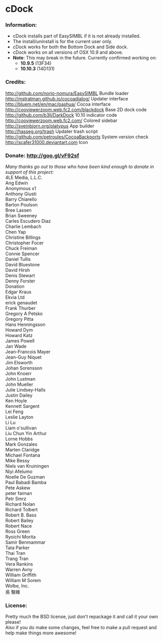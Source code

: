 # cDock

### Information:
* cDock installs part of EasySIMBL if it is not already installed.
* The install/uninstall is for the current user only.
* cDock works for both the Bottom Dock and Side dock.	
* cDock works on all versions of OSX 10.9 and above.    
* **Note**: This may break in the future. Currently confirmed working on:    
    * **10.9.5** (13F34)    
    * **10.10.3** (14D131) 

### Credits: 
http://github.com/norio-nomura/EasySIMBL	Bundle loader    
http://mstratman.github.io/cocoadialog/		Updater interface    
http://bluem.net/en/mac/pashua/				Cocoa interface    
http://cooviewerzoom.web.fc2.com/blackdock	Base 2D dock code    
http://github.com/b3ll/DarkDock				10.10 indicator code    
http://cooviewerzoom.web.fc2.com/			Colored sidebar    
http://sveinbjorn.org/platypus				App builder    
http://hasseg.org/trash						Updater trash script    
http://github.com/petroules/CocoaBackports	System version check    
http://scafer31000.deviantart.com			Icon    

### Donate:  http://goo.gl/vF92sf
*Many thanks go out to those who have been kind enough to donate in support of this project:*    
4LE Media, L.L.C.    
Ang Edwin    
Anonymous x1    
Anthony Giusti    
Barry Chiarello    
Barton Poulson    
Bree Lassen    
Brian Sweeney    
Carles Escudero Diaz    
Charlie Lembach    
Chen Yap    
Christine Billings    
Christopher Focer    
Chuck Freiman    
Connie Spencer    
Daniel Tullis    
David Bluestone    
David Hirsh    
Denis Stewart    
Denny Forster    
Donation    
Edgar Kraus    
Ekvia Ltd    
erick genaudet    
Frank Thurber    
Gregory A Petsko    
Gregory Pitta    
Hans Henningsson    
Howard Dym    
Howard Katz    
James Powell    
Jan Wade    
Jean-Francois Mayer    
Jean-Guy Niquet    
Jim Elsworth    
Johan Sorensson    
John Knoerr    
John Lustman    
John Mueller    
Julie Lindsey-Halls    
Justin Dailey    
Ken Hoyle    
Kennett Sargent    
Lei Feng    
Leslie Layton    
Li Lu    
Liam o'sullivan    
Liu Chun Yin Arthur    
Lorne Hobbs    
Mark Gonzales    
Marten Claridge    
Michael Fontana    
Mike Bessy    
Niels van Kruiningen    
Niyi Afelumo    
Noelle De Guzman    
Paul Babadi Bamba    
Pete Askew    
peter faiman    
Petr Smrz    
Richard Nolan    
Richard Tolbert    
Robert B. Bass    
Robert Bailey    
Robert Nace    
Ross Green    
Ryoichi Morita    
Samir Benmammar    
Tata Parker    
Thai Tran    
Trang Tran    
Vera Rankins    
Warren Avny    
William Griffith    
William M Sorem    
Wolbe, Inc.    
吳 駿維            

### License:
Pretty much the BSD license, just don't repackage it and call it your own please!    
Also if you do make some changes, feel free to make a pull request and help make things more awesome!
